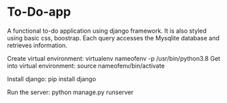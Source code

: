 # To-Do-app
A functional to-do application using django framework. It is also styled using basic css, boostrap. Each query accesses the Mysqlite database and retrieves information.

Create virtual environment: virtualenv nameofenv -p /usr/bin/python3.8
 Get into virtual environment: source nameofenv/bin/activate
 
 Install django: pip install django
 
 Run the server: python manage.py runserver
